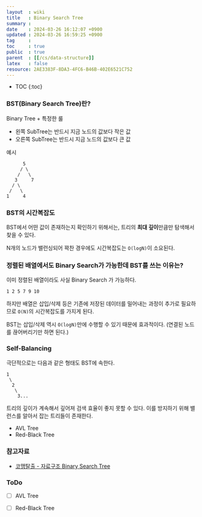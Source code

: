 ```yaml
---
layout  : wiki
title   : Binary Search Tree 
summary : 
date    : 2024-03-26 16:12:07 +0900
updated : 2024-03-26 16:59:25 +0900
tag     : 
toc     : true
public  : true
parent  : [[/cs/data-structure]] 
latex   : false
resource: 2AE3383F-8DA3-4FC6-B46B-402E6521C752
---
```

* TOC
{:toc}

### BST(Binary Search Tree)란?

Binary Tree + 특정한 룰

- 왼쪽 SubTree는 반드시 지금 노드의 값보다 작은 값
- 오른쪽 SubTree는 반드시 지금 노드의 값보다 큰 값

예시

```
      5
     / \
    /   \
   3     7
  / \
 /   \
1     4
```

### BST의 시간복잡도

BST에서 어떤 값이 존재하는지 확인하기 위해서는, 트리의 **최대 깊이**만큼만 탐색해서 찾을 수 있다.

N개의 노드가 밸런싱되어 꽉찬 경우에도 시간복잡도는 `O(logN)`이 소요된다.

### 정렬된 배열에서도 Binary Search가 가능한데 BST를 쓰는 이유는?

이미 정렬된 배열이라도 사실 Binary Search 가 가능하다.

```
1 2 5 7 9 10 
```

하지만 배열은 삽입/삭제 등은 기존에 저장된 데이터를 밀어내는 과정이 추가로 필요하므로 `O(N)`의 시간복잡도를 가지게 된다.

BST는 삽입/삭제 역시 `O(logN)`만에 수행할 수 있기 때문에 효과적이다. (연결된 노드를 끊어버리기만 하면 된다.)

### Self-Balancing

극단적으로는 다음과 같은 형태도 BST에 속한다.

```
1
 \
  2
   \ 
    3...
```

트리의 깊이가 계속해서 깊어져 검색 효율이 좋지 못할 수 있다. 이를 방지하기 위해 밸런스를 알아서 잡는 트리들이 존재한다.

- AVL Tree
- Red-Black Tree

### 참고자료

- [코맹탈출 - 자료구조 Binary Search Tree](https://www.youtube.com/watch?v=wQwB5gdnEDg)

### ToDo

- [ ] AVL Tree
- [ ] Red-Black Tree

